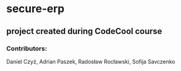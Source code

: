 # secure-erp

## project created during CodeCool course
### Contributors:
Daniel Czyż, Adrian Paszek, Radosław Rocławski, Sofija Savczenko

